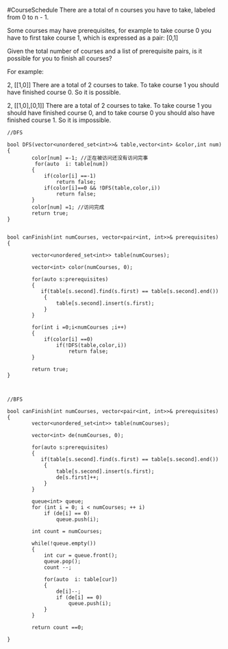 #CourseSchedule
There are a total of n courses you have to take, labeled from 0 to n - 1.

Some courses may have prerequisites, for example to take course 0 you have to first take course 1, 
which is expressed as a pair: [0,1]

Given the total number of courses and a list of prerequisite pairs, is it possible for you to finish all courses?

For example:

2, [[1,0]]
There are a total of 2 courses to take. To take course 1 you should have finished course 0. So it is possible.

2, [[1,0],[0,1]]
There are a total of 2 courses to take. To take course 1 you should have finished course 0, 
and to take course 0 you should also have finished course 1. So it is impossible.



```
//DFS

bool DFS(vector<unordered_set<int>>& table,vector<int> &color,int num)
{
        color[num] =-1; //正在被访问还没有访问完事
         for(auto  i: table[num])
        {
            if(color[i] ==-1)
                return false;
            if(color[i]==0 && !DFS(table,color,i))
                return false;
        }
        color[num] =1; //访问完成
        return true;
}


bool canFinish(int numCourses, vector<pair<int, int>>& prerequisites) {
        
        vector<unordered_set<int>> table(numCourses);
        
        vector<int> color(numCourses, 0);
        
        for(auto s:prerequisites)
        {
           if(table[s.second].find(s.first) == table[s.second].end())
			{
				table[s.second].insert(s.first);
			}
        }
        
        for(int i =0;i<numCourses ;i++)
        {
            if(color[i] ==0)
                if(!DFS(table,color,i))
                    return false;
        }
        
        return true;
}



//BFS

bool canFinish(int numCourses, vector<pair<int, int>>& prerequisites)
{
        vector<unordered_set<int>> table(numCourses);
        
        vector<int> de(numCourses, 0);
        
        for(auto s:prerequisites)
        {
           if(table[s.second].find(s.first) == table[s.second].end())
			{
				table[s.second].insert(s.first);
				de[s.first]++;
			}
        }
        
        queue<int> queue;
        for (int i = 0; i < numCourses; ++ i)
            if (de[i] == 0)
                queue.push(i);
        
        int count = numCourses;
        
        while(!queue.empty())
        {
            int cur = queue.front();
            queue.pop();
            count --;
            
            for(auto  i: table[cur])
            {
                de[i]--;
                if (de[i] == 0)
                    queue.push(i);
            }
        }
        
        return count ==0;
        
}
```